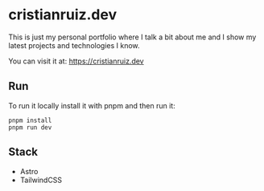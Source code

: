 # cristianruiz.dev

This is just my personal portfolio where I talk a bit about me and I show my latest projects and technologies I know.

You can visit it at: https://cristianruiz.dev

## Run

To run it locally install it with pnpm and then run it:

```
pnpm install
pnpm run dev
```

## Stack

- Astro
- TailwindCSS

